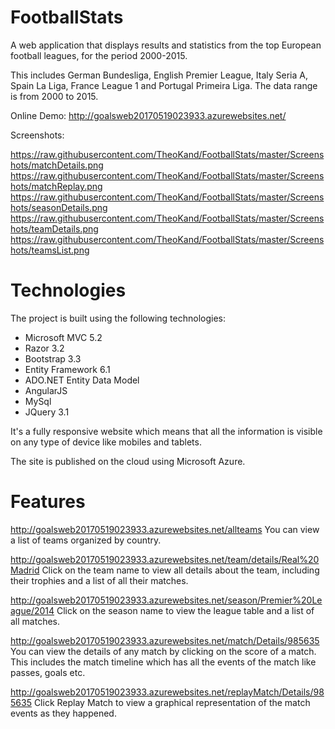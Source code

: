 # FootballStats
A web application that displays results and statistics from the top European football leagues, for the period 2000-2015.

This includes German Bundesliga, English Premier League, Italy Seria A, Spain La Liga, France League 1 and Portugal Primeira Liga. The data range is from 2000 to 2015.

Online Demo:
http://goalsweb20170519023933.azurewebsites.net/

Screenshots:

https://raw.githubusercontent.com/TheoKand/FootballStats/master/Screenshots/matchDetails.png
https://raw.githubusercontent.com/TheoKand/FootballStats/master/Screenshots/matchReplay.png
https://raw.githubusercontent.com/TheoKand/FootballStats/master/Screenshots/seasonDetails.png
https://raw.githubusercontent.com/TheoKand/FootballStats/master/Screenshots/teamDetails.png
https://raw.githubusercontent.com/TheoKand/FootballStats/master/Screenshots/teamsList.png

# Technologies
The project is built using the following technologies:

- Microsoft MVC 5.2
- Razor 3.2
- Bootstrap 3.3
- Entity Framework 6.1
- ADO.NET Entity Data Model
- AngularJS
- MySql
- JQuery 3.1

It's a fully responsive website which means that all the information is visible on any type of device like mobiles and tablets.

The site is published on the cloud using Microsoft Azure.

# Features

http://goalsweb20170519023933.azurewebsites.net/allteams
You can view a list of teams organized by country. 

http://goalsweb20170519023933.azurewebsites.net/team/details/Real%20Madrid
Click on the team name to view all details about the team, including their trophies and a list of all their matches.

http://goalsweb20170519023933.azurewebsites.net/season/Premier%20League/2014
Click on the season name to view the league table and a list of all matches.

http://goalsweb20170519023933.azurewebsites.net/match/Details/985635
You can view the details of any match by clicking on the score of a match. This includes the match timeline which has all the events of the match like passes, goals etc.

http://goalsweb20170519023933.azurewebsites.net/replayMatch/Details/985635
Click Replay Match to view a graphical representation of the match events as they happened.
